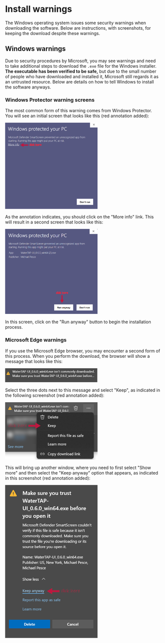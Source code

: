 # Install warnings

The Windows operating system issues some security warnings when downloading the software.
Below are instructions, with screenshots, for keeping the download despite these warnings.

## Windows warnings

Due to security procedures by Microsoft, you may see warnings and need to take additional steps to download the `.exe` file for the Windows installer.
**The executable has been verified to be safe,** but due to the small number of people who have downloaded and installed it, Microsoft still regards it as an untrusted resource. Below are details on how to tell Windows to install the software anyways.

### Windows Protector warning screens

The most common form of this warning comes from Windows Protector. You will see an initial screen that looks like this (red annotation added):

<img width="300px" src="assets/img/windows-protect-1.webp" alt="Windows Protector window 1">

As the annotation indicates, you should click on the "More info" link. This will result in a second screen that looks like this:

<img width="300px" src="assets/img/windows-protect-2.webp" alt="Windows Protector window 2">

In this screen, click on the "Run anyway" button to begin the installation process.

### Microsoft Edge warnings

If you use the Microsoft Edge browser, you may encounter a second form of this process.
When you perform the download, the browser will show a message that looks like this:

<img width="300px" src="assets/img/windows-edge-1.webp" alt="Windows Edge browser 1">

Select the three dots next to this message and select "Keep", as indicated in the following screenshot (red annotation added):

<img width="300px" src="assets/img/windows-edge-2.webp" alt="Windows Edge browser 2">

This will bring up another window, where you need to first select "Show more" and then select the "Keep anyway" option that appears, as indicated in this screenshot (red annotation added):

<img width="300px" src="assets/img/windows-edge-3.webp" alt="Windows Edge browser 3">
